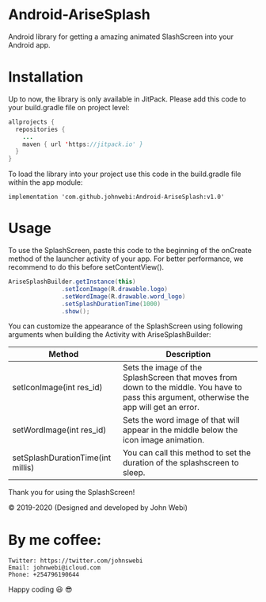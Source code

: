 # Android-AriseSplash
Android library for getting a amazing animated SlashScreen into your Android app.









# Installation
Up to now, the library is only available in JitPack. Please add this code to your build.gradle file on project level:

```java
allprojects {
  repositories {
    ...
    maven { url 'https://jitpack.io' }
  }
}
```

To load the library into your project use this code in the build.gradle file within the app module:

    implementation 'com.github.johnwebi:Android-AriseSplash:v1.0'

# Usage
To use the SplashScreen, paste this code to the beginning of the onCreate method of the launcher activity of your app. For better performance, we recommend to do this before setContentView().

 ```java
AriseSplashBuilder.getInstance(this)
                .setIconImage(R.drawable.logo)
                .setWordImage(R.drawable.word_logo)
                .setSplashDurationTime(1000)
                .show();
```

You can customize the appearance of the SplashScreen using following arguments when building the Activity with AriseSplashBuilder:

Method | Description
------------ | -------------
setIconImage(int res_id) | Sets the image of the SplashScreen that moves from down to the middle. You have to pass this argument, otherwise the app will get an error.
setWordImage(int res_id) | Sets the word image of that will appear in the middle below the icon image animation.
setSplashDurationTime(int millis) | You can call this method to set the duration of the splashscreen to sleep.

Thank you for using the SplashScreen!

© 2019-2020 (Designed and developed by John Webi)

# By me coffee:
    Twitter: https://twitter.com/johnswebi
    Email: johnwebi@icloud.com
    Phone: +254796190644
    
    
Happy coding :smiley: :sunglasses:
